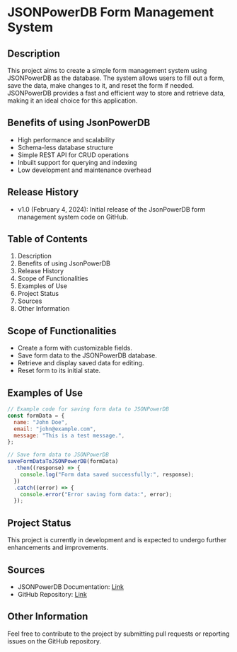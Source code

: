 # JSONPowerDB Form Management System

## Description

This project aims to create a simple form management system using JSONPowerDB as the database. The system allows users to fill out a form, save the data, make changes to it, and reset the form if needed. JSONPowerDB provides a fast and efficient way to store and retrieve data, making it an ideal choice for this application.

## Benefits of using JsonPowerDB

- High performance and scalability
- Schema-less database structure
- Simple REST API for CRUD operations
- Inbuilt support for querying and indexing
- Low development and maintenance overhead

## Release History

- v1.0 (February 4, 2024): Initial release of the JsonPowerDB form management system code on GitHub.

## Table of Contents

1. Description
2. Benefits of using JsonPowerDB
3. Release History
4. Scope of Functionalities
5. Examples of Use
6. Project Status
7. Sources
8. Other Information

## Scope of Functionalities

- Create a form with customizable fields.
- Save form data to the JSONPowerDB database.
- Retrieve and display saved data for editing.
- Reset form to its initial state.

## Examples of Use

```javascript
// Example code for saving form data to JSONPowerDB
const formData = {
  name: "John Doe",
  email: "john@example.com",
  message: "This is a test message.",
};

// Save form data to JSONPowerDB
saveFormDataToJSONPowerDB(formData)
  .then((response) => {
    console.log("Form data saved successfully:", response);
  })
  .catch((error) => {
    console.error("Error saving form data:", error);
  });
```

## Project Status

This project is currently in development and is expected to undergo further enhancements and improvements.

## Sources

- JSONPowerDB Documentation: [Link](https://login2explore.com/jpdb/docs.html#jpdb-command-request)
- GitHub Repository: [Link](https://github.com/your-username/jsonpowerdb-form-management)

## Other Information

Feel free to contribute to the project by submitting pull requests or reporting issues on the GitHub repository.
